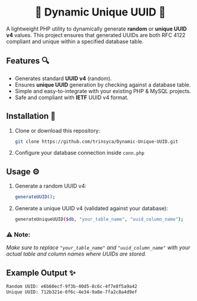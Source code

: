 # <div align=center>🚀 Dynamic Unique UUID 🚀</div>

A lightweight PHP utility to dynamically generate **random** or **unique UUID v4** values. This project ensures that generated UUIDs are both RFC 4122 compliant and unique within a specified database table.

## Features 🔍

- Generates standard **UUID v4** (random).
- Ensures **unique UUID** generation by checking against a database table.
- Simple and easy-to-integrate with your existing PHP & MySQL projects.
- Safe and compliant with **IETF** UUID v4 format.

## Installation 🚀

1. Clone or download this repository:
   ```bash
   git clone https://github.com/trinsyca/Dynamic-Unique-UUID.git
   ```

2. Configure your database connection inside ``conn.php``

## Usage ⚙️

1. Generate a random UUID v4:
   ```bash
   generateUUID();
   ```

2. Generate a unique UUID v4 (validated against your database):
   ```bash
   generateUniqueUUID($db, "your_table_name", "uuid_column_name");
   ```

### ⚠️ Note:
*Make sure to replace ``"your_table_name"`` and ``"uuid_column_name"`` with your actual table and column names where UUIDs are stored.*

## Example Output ✨
   ```bash
   Random UUID: e6b60ecf-9f3b-40d5-8c6c-4f7e8f5a9a42
   Unique UUID: 712b321e-0f6c-4e34-9a8e-7fa2c8a4d9ef
   ```
